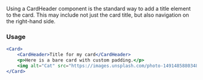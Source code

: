 Using a CardHeader component is the standard way to add a title element to the card. This may include not just the card title, but also navigation on the right-hand side.

### Usage

```jsx
<Card>
    <CardHeader>Title for my card</CardHeader>
    <p>Here is a bare card with custom padding.</p>
    <img alt="Cat" src="https://images.unsplash.com/photo-1491485880348-85d48a9e5312?w=500" />
</Card>
```
